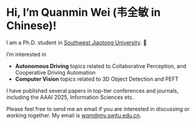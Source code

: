 # Hi, I’m Quanmin Wei (韦全敏 in Chinese)!  

I am a Ph.D. student in [Southwest Jiaotong University](https://www.swjtu.edu.cn/). 👋 

I’m interested in
-  **Autonomous Driving** topics related to Collaborative Perception, and Cooperative Driving Automation
-  **Computer Vision** topics related to 3D Object Detection and PEFT

I have published several papers in top-tier conferences and journals, including the AAAI 2025, Information Sciences etc.

Please feel free to send me an email if you are interested in discussing or working together. My email is wqm@my.swjtu.edu.cn.

<!---
fengxueguiren/fengxueguiren is a ✨ special ✨ repository because its `README.md` (this file) appears on your GitHub profile.
You can click the Preview link to take a look at your changes.
--->
